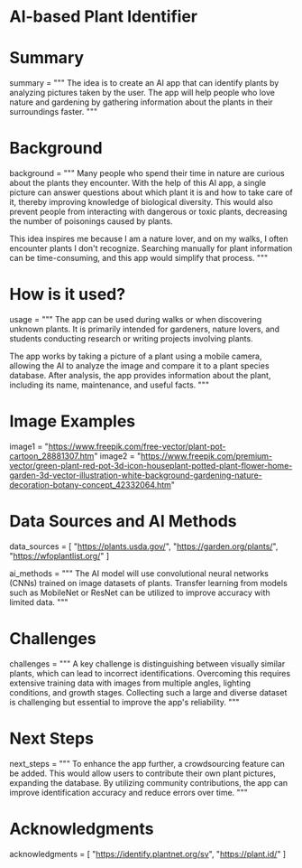 # AI-based Plant Identifier

# Summary
summary = """
The idea is to create an AI app that can identify plants by analyzing pictures taken by the user. 
The app will help people who love nature and gardening by gathering information about the plants in their surroundings faster.
"""

# Background
background = """
Many people who spend their time in nature are curious about the plants they encounter. 
With the help of this AI app, a single picture can answer questions about which plant it is and how to take care of it, 
thereby improving knowledge of biological diversity. This would also prevent people from interacting with dangerous or toxic plants, 
decreasing the number of poisonings caused by plants. 

This idea inspires me because I am a nature lover, and on my walks, I often encounter plants I don't recognize. 
Searching manually for plant information can be time-consuming, and this app would simplify that process.
"""

# How is it used?
usage = """
The app can be used during walks or when discovering unknown plants. It is primarily intended for gardeners, 
nature lovers, and students conducting research or writing projects involving plants. 

The app works by taking a picture of a plant using a mobile camera, allowing the AI to analyze the image and compare it 
to a plant species database. After analysis, the app provides information about the plant, including its name, 
maintenance, and useful facts.
"""

# Image Examples
image1 = "https://www.freepik.com/free-vector/plant-pot-cartoon_28881307.htm"
image2 = "https://www.freepik.com/premium-vector/green-plant-red-pot-3d-icon-houseplant-potted-plant-flower-home-garden-3d-vector-illustration-white-background-gardening-nature-decoration-botany-concept_42332064.htm"


# Data Sources and AI Methods
data_sources = [
    "https://plants.usda.gov/",
    "https://garden.org/plants/",
    "https://wfoplantlist.org/"
]

ai_methods = """
The AI model will use convolutional neural networks (CNNs) trained on image datasets of plants. 
Transfer learning from models such as MobileNet or ResNet can be utilized to improve accuracy with limited data.
"""

# Challenges
challenges = """
A key challenge is distinguishing between visually similar plants, which can lead to incorrect identifications. 
Overcoming this requires extensive training data with images from multiple angles, lighting conditions, and growth stages. 
Collecting such a large and diverse dataset is challenging but essential to improve the app's reliability.
"""

# Next Steps
next_steps = """
To enhance the app further, a crowdsourcing feature can be added. This would allow users to contribute their own 
plant pictures, expanding the database. By utilizing community contributions, the app can improve identification 
accuracy and reduce errors over time.
"""

# Acknowledgments
acknowledgments = [
    "https://identify.plantnet.org/sv",
    "https://plant.id/"
]
